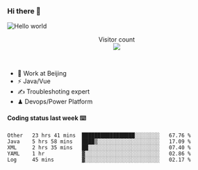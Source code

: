 ### Hi there 👋

<img src="https://raw.githubusercontent.com/sagar-viradiya/sagar-viradiya/master/resources/banner.png" alt="Hello world">
<p align="center"> 
  Visitor count<br/>
  <img src="https://profile-counter.glitch.me/youszoe/count.svg" />
</p>
<br/>

- 🍻 Work at Beijing 
- ⚡  Java/Vue
- ✍️  Troubleshoting expert
- ♟  Devops/Power Platform 

#### Coding status last week ⌨️

<!--START_SECTION:waka-->
```text
Other   23 hrs 41 mins  █████████████████░░░░░░░░   67.76 % 
Java    5 hrs 58 mins   ████▒░░░░░░░░░░░░░░░░░░░░   17.09 % 
XML     2 hrs 35 mins   ██░░░░░░░░░░░░░░░░░░░░░░░   07.40 % 
YAML    1 hr            ▓░░░░░░░░░░░░░░░░░░░░░░░░   02.86 % 
Log     45 mins         ▓░░░░░░░░░░░░░░░░░░░░░░░░   02.17 % 
```
<!--END_SECTION:waka-->

<br/>
<center><img src="http://ghchart.rshah.org/409ba5/yousazoe" alt="" /></center>


